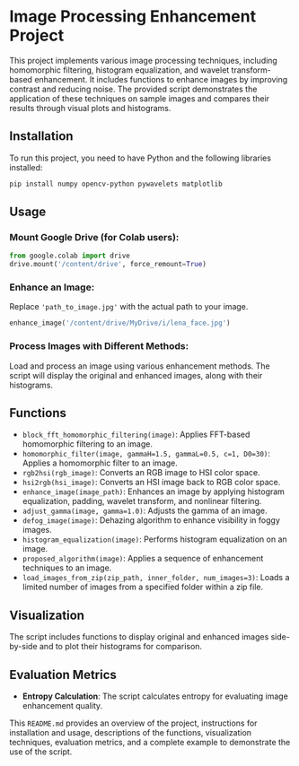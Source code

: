 

# Image Processing Enhancement Project

This project implements various image processing techniques, including homomorphic filtering, histogram equalization, and wavelet transform-based enhancement. It includes functions to enhance images by improving contrast and reducing noise. The provided script demonstrates the application of these techniques on sample images and compares their results through visual plots and histograms.

## Installation

To run this project, you need to have Python and the following libraries installed:

```bash
pip install numpy opencv-python pywavelets matplotlib
```

## Usage

### Mount Google Drive (for Colab users):

```python
from google.colab import drive
drive.mount('/content/drive', force_remount=True)
```

### Enhance an Image:

Replace `'path_to_image.jpg'` with the actual path to your image.

```python
enhance_image('/content/drive/MyDrive/i/lena_face.jpg')
```

### Process Images with Different Methods:

Load and process an image using various enhancement methods. The script will display the original and enhanced images, along with their histograms.

## Functions

- `block_fft_homomorphic_filtering(image)`: Applies FFT-based homomorphic filtering to an image.
- `homomorphic_filter(image, gammaH=1.5, gammaL=0.5, c=1, D0=30)`: Applies a homomorphic filter to an image.
- `rgb2hsi(rgb_image)`: Converts an RGB image to HSI color space.
- `hsi2rgb(hsi_image)`: Converts an HSI image back to RGB color space.
- `enhance_image(image_path)`: Enhances an image by applying histogram equalization, padding, wavelet transform, and nonlinear filtering.
- `adjust_gamma(image, gamma=1.0)`: Adjusts the gamma of an image.
- `defog_image(image)`: Dehazing algorithm to enhance visibility in foggy images.
- `histogram_equalization(image)`: Performs histogram equalization on an image.
- `proposed_algorithm(image)`: Applies a sequence of enhancement techniques to an image.
- `load_images_from_zip(zip_path, inner_folder, num_images=3)`: Loads a limited number of images from a specified folder within a zip file.

## Visualization

The script includes functions to display original and enhanced images side-by-side and to plot their histograms for comparison.

## Evaluation Metrics

- **Entropy Calculation**: The script calculates entropy for evaluating image enhancement quality.



This `README.md` provides an overview of the project, instructions for installation and usage, descriptions of the functions, visualization techniques, evaluation metrics, and a complete example to demonstrate the use of the script.
